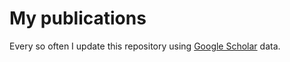 # My publications

Every so often I update this repository using
[Google Scholar](http://scholar.google.co.uk/citations?user=lIcRrmQAAAAJ&hl=en)
data.
